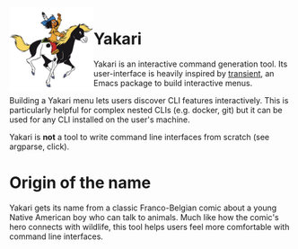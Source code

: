 <img src="./static/yakari.png" width="150" align="left" />

# Yakari

Yakari is an interactive command generation tool. Its user-interface is heavily
inspired by [transient](https://magit.vc/manual/transient/), an Emacs package to
build interactive menus.

Building a Yakari menu lets users discover CLI features interactively. This is
particularly helpful for complex nested CLIs (e.g. docker, git) but it can be
used for any CLI installed on the user's machine.

Yakari is **not** a tool to write command line interfaces from scratch (see
argparse, click).

# Origin of the name

Yakari gets its name from a classic Franco-Belgian comic about a young Native
American boy who can talk to animals. Much like how the comic's hero connects 
with wildlife, this tool helps users feel more comfortable with command line
interfaces.
